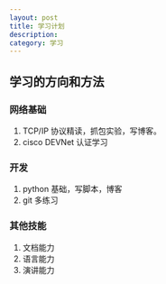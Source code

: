 ```yaml
---
layout: post
title: 学习计划
description: 
category: 学习
---
```



##  学习的方向和方法
### 网络基础
1. TCP/IP 协议精读，抓包实验，写博客。
2. cisco DEVNet 认证学习

### 开发
1. python 基础，写脚本，博客
2. git 多练习

### 其他技能
1. 文档能力 
2. 语言能力
3. 演讲能力



